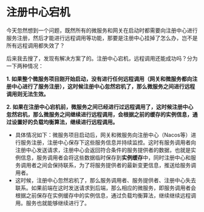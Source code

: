 # 注册中心宕机

今天忽然想到一个问题，既然所有的微服务和网关在启动时都需要向注册中心进行服务注册，然后才能进行远程调用等功能，那要是注册中心挂掉了怎么办，岂不是所有远程调用都失效了？

后来我去搜了，发现有解决方案了的。注册中心宕机，远程调用还能成功吗？分为一下两种情况：

**1. 如果整个微服务项目刚开始启动，没有进行任何远程调用（网关和微服务都向注册中心进行了服务注册），这时候注册中心忽然宕机了，那么微服务之间进行远程调用则无法生效。**

**2. 如果在注册中心宕机前，微服务之间已经进行过远程调用了，这时候注册中心忽然宕机，那么微服务之间继续进行远程调用，会根据之前的缓存的实例信息，通过设置好的负载均衡算法，继续进行远程调用。**

- 具体情况如下：微服务项目启动后，网关和微服务向注册中心（Nacos等）进行服务注册，注册中心保存下这些服务信息并持续监控。这时有服务调用者向注册中心发送请求，注册中心会返回符合条件的服务提供者的数据，也就是实例信息，服务调用者会将这些数据临时保存到**实例缓存**中，同时注册中心和服务调用者之间会保持联系，为了将服务提供者的最新变更信息，推送给服务调用者。
- 这时候，注册中心忽然宕机了，那么服务调用者、服务提供者、注册中心失去联系。如果前端在这时发送请求到后端，那么相应的微服务，即服务调用者会根据之前保存在实例缓存中的实例信息，通过负载均衡算法，继续继续远程调用。服务也就能够继续进行了。